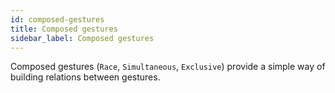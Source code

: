 ```yaml
---
id: composed-gestures
title: Composed gestures
sidebar_label: Composed gestures
---
```


Composed gestures (`Race`, `Simultaneous`, `Exclusive`) provide a simple way of building relations between gestures.
